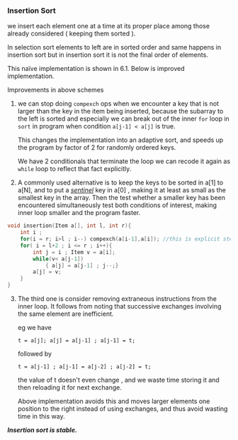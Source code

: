 ### Insertion Sort

we insert each element one at a time at its proper place among those already considered ( keeping them sorted ).

In selection sort elements to left are in sorted order and same happens in insertion sort but in insertion sort it is not the final order of elements.

This naïve implementation is shown in 6.1. Below is improved implementation.

Improvements in above schemes

1. we can stop doing `compexch` ops when we encounter a key that is not larger than the key in the item being inserted, because the subarray to the left is sorted and especially we can break out of the inner `for` loop in `sort` in program when condition `a[j-1] < a[j]` is true. 

   This changes the implementation into an adaptive sort, and speeds up the program by factor of 2 for randomly ordered keys.

   We have 2 conditionals that terminate the loop we can recode it again as `while` loop to reflect that fact explicitly.

2. A commonly used alternative is to keep the keys to be sorted in a[1] to a[N], and to put a <u>*sentinel*</u> key in a[0] , making it at least as small as the smallest key in the array. Then the test whether a smaller key has been encountered simultaneously test both conditions of interest, making inner loop smaller and the program faster.

````c++
void insertion(Item a[], int l, int r){
    int i ;
    for(i = r; i>l ; i--) compexch(a[i-1],a[i]); //this is explicit step to put the smallest key at the start of the array so that sentinel can be implemented.
    for( i = l+2 ; i <= r ; i++){
        int j = i ; Item v = a[i];
        while(v< a[j-1])
        	{ a[j] = a[j-1] ; j--;}
        a[j] = v;
    }
}
````

 3. The third one is consider removing extraneous instructions from the inner loop. It follows from noting that successive exchanges involving the same element are inefficient.

    eg we have 

    `t = a[j]; a[j] = a[j-1] ; a[j-1] = t;`

    followed by 

    `t = a[j-1] ; a[j-1] = a[j-2] ; a[j-2] = t;`

    the value of t doesn't even change , and we waste time storing it and then reloading it for next exchange.

    Above implementation avoids this and moves larger elements one position to the right instead of using exchanges, and thus avoid wasting time in this way.

***Insertion sort is stable.***